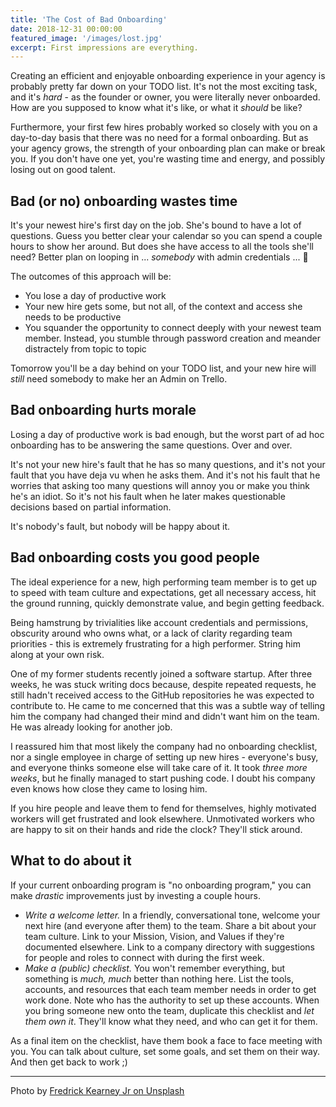 ```yaml
---
title: 'The Cost of Bad Onboarding'
date: 2018-12-31 00:00:00
featured_image: '/images/lost.jpg'
excerpt: First impressions are everything.
---
```


Creating an efficient and enjoyable onboarding experience in your agency is probably pretty far down on your TODO list. It's not the most exciting task, and it's _hard_ - as the founder or owner, you were literally never onboarded. How are you supposed to know what it's like, or what it _should_ be like? 

Furthermore, your first few hires probably worked so closely with you on a day-to-day basis that there was no need for a formal onboarding. But as your agency grows, the strength of your onboarding plan can make or break you. If you don't have one yet, you're wasting time and energy, and possibly losing out on good talent.

## Bad (or no) onboarding wastes time

It's your newest hire's first day on the job. She's bound to have a lot of questions. Guess you better clear your calendar so you can spend a couple hours to show her around. But does she have access to all the tools she'll need? Better plan on looping in ... _somebody_ with admin credentials ... 🤔

The outcomes of this approach will be:

- You lose a day of productive work
- Your new hire gets some, but not all, of the context and access she needs to be productive
- You squander the opportunity to connect deeply with your newest team member. Instead, you stumble through password creation and meander distractely from topic to topic

Tomorrow you'll be a day behind on your TODO list, and your new hire will _still_ need somebody to make her an Admin on Trello.

## Bad onboarding hurts morale

Losing a day of productive work is bad enough, but the worst part of ad hoc onboarding has to be answering the same questions. Over and over. 

It's not your new hire's fault that he has so many questions, and it's not your fault that you have deja vu when he asks them. And it's not his fault that he worries that asking too many questions will annoy you or make you think he's an idiot. So it's not his fault when he later makes questionable decisions based on partial information. 

It's nobody's fault, but nobody will be happy about it.

## Bad onboarding costs you good people

The ideal experience for a new, high performing team member is to get up to speed with team culture and expectations, get all necessary access, hit the ground running, quickly demonstrate value, and begin getting feedback.

Being hamstrung by trivialities like account credentials and permissions, obscurity around who owns what, or a lack of clarity regarding team priorities - this is extremely frustrating for a high performer. String him along at your own risk.

One of my former students recently joined a software startup. After three weeks, he was stuck writing docs because, despite repeated requests, he still hadn't received access to the GitHub repositories he was expected to contribute to. He came to me concerned that this was a subtle way of telling him the company had changed their mind and didn't want him on the team. He was already looking for another job.

I reassured him that most likely the company had no onboarding checklist, nor a single employee in charge of setting up new hires - everyone's busy, and everyone thinks someone else will take care of it. It took _three more weeks_, but he finally managed to start pushing code. I doubt his company even knows how close they came to losing him.

If you hire people and leave them to fend for themselves, highly motivated workers will get frustrated and look elsewhere. Unmotivated workers who are happy to sit on their hands and ride the clock? They'll stick around.

## What to do about it

If your current onboarding program is "no onboarding program," you can make _drastic_ improvements just by investing a couple hours.

- _Write a welcome letter._ In a friendly, conversational tone, welcome your next hire (and everyone after them) to the team. Share a bit about your team culture. Link to your Mission, Vision, and Values if they're documented elsewhere. Link to a company directory with suggestions for people and roles to connect with during the first week.
- _Make a (public) checklist._ You won't remember everything, but something is _much, much_ better than nothing here. List the tools, accounts, and resources that each team member needs in order to get work done. Note who has the authority to set up these accounts. When you bring someone new onto the team, duplicate this checklist and _let them own it_. They'll know what they need, and who can get it for them. 

As a final item on the checklist, have them book a face to face meeting with you. You can talk about culture, set some goals, and set them on their way. And then get back to work ;)

---

Photo by [Fredrick Kearney Jr on Unsplash](https://unsplash.com/@fredasem)
